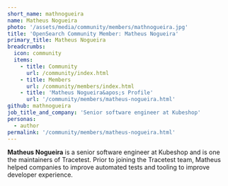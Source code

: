 ```yaml
---
short_name: mathnogueira
name: Matheus Nogueira
photo: '/assets/media/community/members/mathnogueira.jpg'
title: 'OpenSearch Community Member: Matheus Nogueira'
primary_title: Matheus Nogueira
breadcrumbs:
  icon: community
  items:
    - title: Community
      url: /community/index.html
    - title: Members
      url: /community/members/index.html
    - title: 'Matheus Nogueira&apos;s Profile'
      url: '/community/members/matheus-nogueira.html'
github: mathnogueira
job_title_and_company: 'Senior software engineer at Kubeshop'
personas:
  - author
permalink: '/community/members/matheus-nogueira.html'
---
```


**Matheus Nogueira** is a senior software engineer at Kubeshop and is one the maintainers of Tracetest. Prior to joining the Tracetest team, Matheus helped companies to improve automated tests and tooling to improve developer experience.

